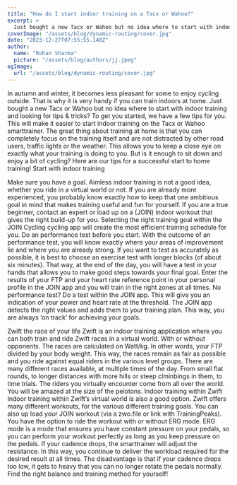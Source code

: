 ```yaml
---
title: "How do I start indoor training on a Tacx or Wahoo?"
excerpt: >
  Just bought a new Tacx or Wahoo but no idea where to start with indoor training? Here Tips & Tricks to get you started.
coverImage: "/assets/blog/dynamic-routing/cover.jpg"
date: "2023-12-27T07:55:55.148Z"
author:
  name: "Rohan Sharma"
  picture: "/assets/blog/authors/jj.jpeg"
ogImage:
  url: "/assets/blog/dynamic-routing/cover.jpg"
---
```


In autumn and winter, it becomes less pleasant for some to enjoy cycling outside. That is why it is very handy if you can train indoors at home. Just bought a new Tacx or Wahoo but no idea where to start with indoor training and looking for tips & tricks? To get you started, we have a few tips for you. This will make it easier to start indoor training on the Tacx or Wahoo smarttrainer.
The great thing about training at home is that you can completely focus on the training itself and are not distracted by other road users, traffic lights or the weather. This allows you to keep a close eye on exactly what your training is doing to you. But is it enough to sit down and enjoy a bit of cycling? Here are our tips for a successful start to home training!
Start with indoor training

Make sure you have a goal. Aimless indoor training is not a good idea, whether you ride in a virtual world or not. If you are already more experienced, you probably know exactly how to keep that one ambitious goal in mind that makes training useful and fun for yourself. If you are a true beginner, contact an expert or load up on a (JOIN) indoor workout that gives the right build-up for you. Selecting the right training goal within the JOIN Cycling cycling app will create the most efficient training schedule for you.
Do an performance test before you start. With the outcome of an performance test, you will know exactly where your areas of improvement lie and where you are already strong. If you want to test as accurately as possible, it is best to choose an exercise test with longer blocks (of about six minutes). That way, at the end of the day, you will have a test in your hands that allows you to make good steps towards your final goal. Enter the results of your FTP and your heart rate reference point in your personal profile in the JOIN app and you will train in the right zones at all times.
No performance test? Do a test within the JOIN app. This will give you an indication of your power and heart rate at the threshold. The JOIN app detects the right values and adds them to your training plan. This way, you are always ‘on track’ for achieving your goals.

Zwift the race of your life
Zwift is an indoor training application where you can both train and ride Zwift races in a virtual world. With or without opponents. The races are calculated on Watt/kg. In other words, your FTP divided by your body weight. This way, the races remain as fair as possible and you ride against equal riders in the various level groups. There are many different races available, at multiple times of the day. From small flat rounds, to longer distances with more hills or steep clminbings in them, to time trials. The riders you virtually encounter come from all over the world. You will be amazed at the size of the pelotons.
Indoor training within Zwift
Indoor training within Zwift’s virtual world is also a good option. Zwift offers many different workouts, for the various different training goals. You can also up load your JOIN workout (via a zwo.file or link with TrainingPeaks). You have the option to ride the workout with or without ERG mode. ERG mode is a mode that ensures you have constant pressure on your pedals, so you can perform your workout perfectly as long as you keep pressure on the pedals. If your cadence drops, the smarttrainer will adjust the resistance. In this way, you continue to deliver the workload required for the desired result at all times. The disadvantage is that if your cadence drops too low, it gets to heavy that you can no longer rotate the pedals normally. Find the right balance and training method for yourself!